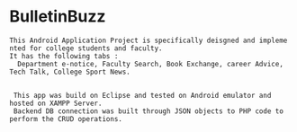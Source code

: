#   BulletinBuzz
    This Android Application Project is specifically deisgned and impleme nted for college students and faculty.
    It has the following tabs :
      Department e-notice, Faculty Search, Book Exchange, career Advice, Tech Talk, College Sport News.


     This app was build on Eclipse and tested on Android emulator and hosted on XAMPP Server.
     Backend DB connection was built through JSON objects to PHP code to perform the CRUD operations.
     
     
